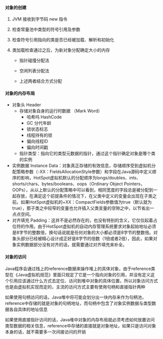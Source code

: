 #### 对象的创建

1. JVM 接收到字节码 new 指令

2. 检查常量池中类型的符号引用及参数

3. 检查符号引用指向的类是否已经被加载、解析和初始化

4. 类加载检查通过之后，为新对象分配确定大小的内存

   - 指针碰撞分配法

   - 空闲列表分配法

   - 上述两者结合方式分配



#### 对象的内存布局

- 对象头 Header
  - 存储对象自身的运行时数据 （Mark Word）
    - 哈希吗 HashCode
    - GC 分代年龄
    - 锁状态标志
    - 线程持有的锁
    - 偏向线程ID
    - 偏向时间戳
  - 指针类型：指向它的类型元数据的指针，通过这个指针确定对象是哪个类的实例
- 实例数据 Instance Data：对象真正存储的有效信息，存储顺序受到虚拟机分配策略参数（-XX：FieldsAllocationStyle参数）和字段在Java源码中定义顺序的影响，HotSpot虚拟机默认的分配顺序为longs/doubles、ints、shorts/chars、bytes/booleans、oops（Ordinary Object Pointers，OOPs），从以上默认的分配策略中可以看到，相同宽度的字段总是被分配到一起存放，在满足这个前提条件的情况下，在父类中定义的变量会出现在子类之前。如果HotSpot虚拟机的+XX：CompactFields参数值为true（默认就为true），那子类之中较窄的变量也允许插入父类变量的空隙之中，以节省出一点点空间。
- 对齐填充 Padding：这并不是必然存在的，也没有特别的含义，它仅仅起着占位符的作用。由于HotSpot虚拟机的自动内存管理系统要求对象起始地址必须是8字节的整数倍，换句话说就是任何对象的大小都必须是8字节的整数倍。对象头部分已经被精心设计成正好是8字节的倍数（1倍或者2倍），因此，如果对象实例数据部分没有对齐的话，就需要通过对齐填充来补全。

#### 对象的访问

Java程序会通过栈上的reference数据来操作堆上的具体对象，由于reference类型在《Java虚拟机规范》里面只规定了它是一个指向对象的引用，并没有定义这个引用应该通过什么方式去定位、访问到堆中对象的具体位置，所以对象访问方式也是由虚拟机实现而定的，主流的访问方式主要有使用句柄和直接指针两种

如果使用句柄访问的话，Java堆中将可能会划分出一块内存来作为句柄池，reference中存储的就是对象的句柄地址，而句柄中包含了对象实例数据与类型数据各自具体的地址信息

如果使用直接指针访问的话，Java堆中对象的内存布局就必须考虑如何放置访问类型数据的相关信息，reference中存储的直接就是对象地址，如果只是访问对象本身的话，就不需要多一次间接访问的开销

